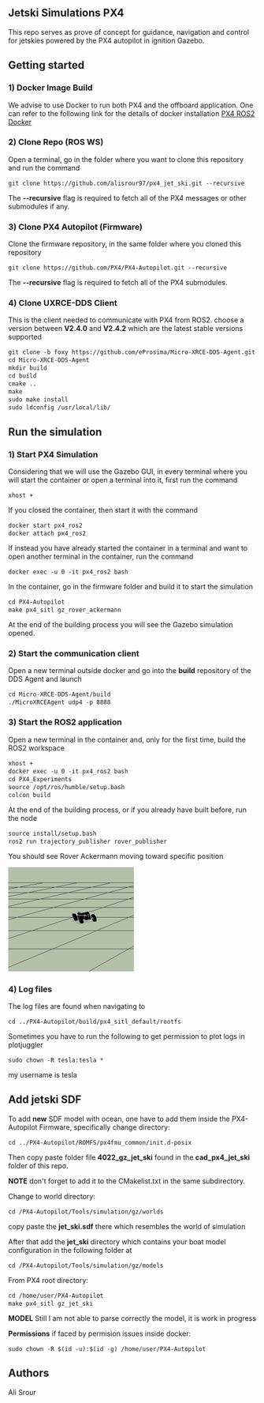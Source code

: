 ## Jetski Simulations PX4
This repo serves as prove of concept for guidance, navigation and control for jetskies powered by the PX4 autopilot in ignition Gazebo.

## Getting started

### 1) Docker Image Build
We advise to use Docker to run both PX4 and the offboard application. 
One can refer to the following link for the details of docker installation
[PX4 ROS2 Docker](https://github.com/alisrour97/px4-dev-simulation-ros2-humble.git)



### 2) Clone Repo (ROS WS)
Open a terminal, go in the folder where you want to clone this repository and run the command
```
git clone https://github.com/alisrour97/px4_jet_ski.git --recursive
```
The **--recursive** flag is required to fetch all of the PX4 messages or other submodules if any.


### 3) Clone PX4 Autopilot (Firmware)
Clone the firmware repository, in the same folder where you cloned this repository
```
git clone https://github.com/PX4/PX4-Autopilot.git --recursive
```
The **--recursive** flag is required to fetch all of the PX4 submodules.


### 4) Clone UXRCE-DDS Client 
This is the client needed to communicate with PX4 from ROS2. choose a version between **V2.4.0** and **V2.4.2** which are the latest 
stable versions supported

```
git clone -b foxy https://github.com/eProsima/Micro-XRCE-DDS-Agent.git
cd Micro-XRCE-DDS-Agent
mkdir build
cd build
cmake ..
make
sudo make install
sudo ldconfig /usr/local/lib/
```


## Run the simulation

### 1) Start PX4 Simulation
Considering that we will use the Gazebo GUI, in every terminal where you will start the container or open a terminal into it, first run the command
```
xhost +
```

If you closed the container, then start it with the command
```
docker start px4_ros2
docker attach px4_ros2
```
If instead you have already started the container in a terminal and want to open another terminal in the container, run the command
```
docker exec -u 0 -it px4_ros2 bash
```
In the container, go in the firmware folder and build it to start the simulation
```
cd PX4-Autopilot
make px4_sitl gz_rover_ackermann
```
At the end of the building process you will see the Gazebo simulation opened.

### 2) Start the communication client
Open a new terminal outside docker and go into the **build** repository of the DDS Agent and launch

```
cd Micro-XRCE-DDS-Agent/build
./MicroXRCEAgent udp4 -p 8888
```


### 3) Start the ROS2 application
Open a new terminal in the container and, only for the first time, build the ROS2 workspace
```
xhost +
docker exec -u 0 -it px4_ros2 bash
cd PX4_Experiments
source /opt/ros/humble/setup.bash
colcon build
```

At the end of the building process, or if you already have built before, run the node

```
source install/setup.bash
ros2 run trajectory_publisher rover_publisher
```
You should see Rover Ackermann moving toward specific position

![Alt text](image/ackerman.png)



### 4) Log files

The log files are found when navigating to

```
cd ../PX4-Autopilot/build/px4_sitl_default/rootfs

```

Sometimes you have to run the following to get permission to plot logs in plotjuggler 

```
sudo chown -R tesla:tesla *

```
my username is tesla


## Add jetski SDF

To add **new** SDF model with ocean, one have to add them inside the PX4-Autopilot Firmware,
specifically change directory:

```
cd ../PX4-Autopilot/ROMFS/px4fmu_common/init.d-posix
```

Then copy paste folder file **4022_gz_jet_ski** found in the **cad_px4_jet_ski** folder of this repo.

**NOTE** don't forget to add it to the CMakelist.txt in the same subdirectory.

Change to world directory:

```
cd /PX4-Autopilot/Tools/simulation/gz/worlds
```

copy paste the **jet_ski.sdf** there which resembles the world of simulation

After that add the **jet_ski** directory which contains your boat model configuration in the following folder at

```
cd /PX4-Autopilot/Tools/simulation/gz/models
```

From PX4 root directory:

```
cd /home/user/PX4-Autopilot
make px4_sitl gz_jet_ski
```

**MODEL** Still I am not able to parse correctly the model, it is work in progress

**Permissions** if faced by permision issues inside docker:

```
sudo chown -R $(id -u):$(id -g) /home/user/PX4-Autopilot
```





## Authors
Ali Srour <br>

